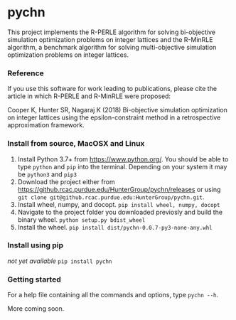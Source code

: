 # pychn

This project implements the R-PERLE algorithm for solving bi-objective simulation optimization problems on integer lattices and the R-MinRLE algorithm, a benchmark algorithm for solving multi-objective simulation optimization problems on integer lattices.

### Reference
If you use this software for work leading to publications, please cite the article in which R-PERLE and R-MinRLE were proposed:

Cooper K, Hunter SR, Nagaraj K (2018) Bi-objective simulation optimization on integer lattices using the epsilon-constraint method in a retrospective approximation framework.

### Install from source, MacOSX and Linux
1. Install Python 3.7+ from https://www.python.org/. You should be able to type `python` and `pip` into the terminal. Depending on your system it may be `python3` and `pip3`
1. Download the project either from https://github.rcac.purdue.edu/HunterGroup/pychn/releases or using
 `git clone git@github.rcac.purdue.edu:HunterGroup/pychn.git`.
1. Install wheel, numpy, and docopt.
`pip install wheel, numpy, docopt`
1. Navigate to the project folder you downloaded previosly and build the binary wheel.
`python setup.py bdist_wheel`
1. Install the wheel.
`pip install dist/pychn-0.0.7-py3-none-any.whl`

### Install using pip
*not yet available*
`pip install pychn`

### Getting started
For a help file containing all the commands and options, type `pychn --h`.

More coming soon.
